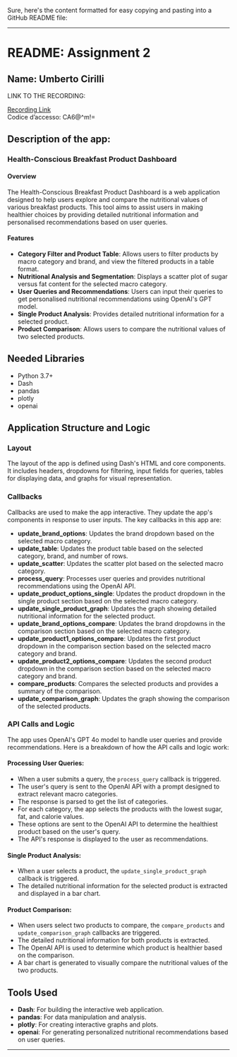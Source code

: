 Sure, here's the content formatted for easy copying and pasting into a GitHub README file:

---

# README: Assignment 2

## Name: Umberto Cirilli

LINK TO THE RECORDING: 

[Recording Link](https://esade.zoom.us/rec/share/6avIJ3X3x2BUhvrkYsRExT9ucdZAr9hiA8BJQOUoHGOAkbwHoL82a-YHdBUrsFrB.TFmSuj8HeSKLLFdW)  
Codice d’accesso: CA6@^m!=

## Description of the app:

### Health-Conscious Breakfast Product Dashboard

#### Overview

The Health-Conscious Breakfast Product Dashboard is a web application designed to help users explore and compare the nutritional values of various breakfast products. This tool aims to assist users in making healthier choices by providing detailed nutritional information and personalised recommendations based on user queries.

#### Features

- **Category Filter and Product Table**: Allows users to filter products by macro category and brand, and view the filtered products in a table format.
- **Nutritional Analysis and Segmentation**: Displays a scatter plot of sugar versus fat content for the selected macro category.
- **User Queries and Recommendations**: Users can input their queries to get personalised nutritional recommendations using OpenAI's GPT model.
- **Single Product Analysis**: Provides detailed nutritional information for a selected product.
- **Product Comparison**: Allows users to compare the nutritional values of two selected products.

## Needed Libraries

- Python 3.7+
- Dash
- pandas
- plotly
- openai

## Application Structure and Logic

### Layout

The layout of the app is defined using Dash's HTML and core components. It includes headers, dropdowns for filtering, input fields for queries, tables for displaying data, and graphs for visual representation.

### Callbacks

Callbacks are used to make the app interactive. They update the app's components in response to user inputs. The key callbacks in this app are:

- **update_brand_options**: Updates the brand dropdown based on the selected macro category.
- **update_table**: Updates the product table based on the selected category, brand, and number of rows.
- **update_scatter**: Updates the scatter plot based on the selected macro category.
- **process_query**: Processes user queries and provides nutritional recommendations using the OpenAI API.
- **update_product_options_single**: Updates the product dropdown in the single product section based on the selected macro category.
- **update_single_product_graph**: Updates the graph showing detailed nutritional information for the selected product.
- **update_brand_options_compare**: Updates the brand dropdowns in the comparison section based on the selected macro category.
- **update_product1_options_compare**: Updates the first product dropdown in the comparison section based on the selected macro category and brand.
- **update_product2_options_compare**: Updates the second product dropdown in the comparison section based on the selected macro category and brand.
- **compare_products**: Compares the selected products and provides a summary of the comparison.
- **update_comparison_graph**: Updates the graph showing the comparison of the selected products.

### API Calls and Logic

The app uses OpenAI's GPT 4o model to handle user queries and provide recommendations. Here is a breakdown of how the API calls and logic work:

#### Processing User Queries:

- When a user submits a query, the `process_query` callback is triggered.
- The user's query is sent to the OpenAI API with a prompt designed to extract relevant macro categories.
- The response is parsed to get the list of categories.
- For each category, the app selects the products with the lowest sugar, fat, and calorie values.
- These options are sent to the OpenAI API to determine the healthiest product based on the user's query.
- The API's response is displayed to the user as recommendations.

#### Single Product Analysis:

- When a user selects a product, the `update_single_product_graph` callback is triggered.
- The detailed nutritional information for the selected product is extracted and displayed in a bar chart.

#### Product Comparison:

- When users select two products to compare, the `compare_products` and `update_comparison_graph` callbacks are triggered.
- The detailed nutritional information for both products is extracted.
- The OpenAI API is used to determine which product is healthier based on the comparison.
- A bar chart is generated to visually compare the nutritional values of the two products.

## Tools Used

- **Dash**: For building the interactive web application.
- **pandas**: For data manipulation and analysis.
- **plotly**: For creating interactive graphs and plots.
- **openai**: For generating personalized nutritional recommendations based on user queries.

---
